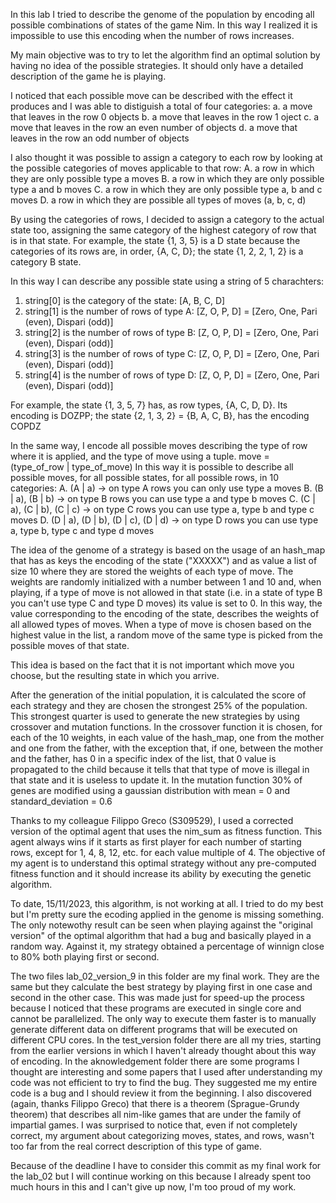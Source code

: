 In this lab I tried to describe the genome of the population by encoding all possible combinations of states of the game Nim.
In this way I realized it is impossible to use this encoding when the number of rows increases.

My main objective was to try to let the algorithm find an optimal solution by having no idea of the possible strategies. It should only have a detailed description of the game he is playing.

I noticed that each possible move can be described with the effect it produces and I was able to distiguish a total of four categories:
a. a move that leaves in the row 0 objects
b. a move that leaves in the row 1 oject
c. a move that leaves in the row an even number of objects
d. a move that leaves in the row an odd number of objects

I also thought it was possible to assign a category to each row by looking at the possible categories of moves applicable to that row:
A. a row in which they are only possible type a moves
B. a row in which they are only possible type a and b moves
C. a row in which they are only possible type a, b and c moves
D. a row in which they are possible all types of moves (a, b, c, d)

By using the categories of rows, I decided to assign a category to the actual state too, assigning the same category of the highest category of row that is in that state. For example, the state {1, 3, 5} is a D state because the categories of its rows are, in order, {A, C, D}; the state {1, 2, 2, 1, 2} is a category B state.

In this way I can describe any possible state using a string of 5 charachters:
1. string[0] is the category of the state: [A, B, C, D]
2. string[1] is the number of rows of type A: [Z, O, P, D] = [Zero, One, Pari (even), Dispari (odd)]
3. string[2] is the number of rows of type B: [Z, O, P, D] = [Zero, One, Pari (even), Dispari (odd)]
4. string[3] is the number of rows of type C: [Z, O, P, D] = [Zero, One, Pari (even), Dispari (odd)]
5. string[4] is the number of rows of type D: [Z, O, P, D] = [Zero, One, Pari (even), Dispari (odd)]

For example, the state {1, 3, 5, 7} has, as row types, {A, C, D, D}. Its encoding is DOZPP; the state {2, 1, 3, 2} = {B, A, C, B}, has the encoding COPDZ

In the same way, I encode all possible moves describing the type of row where it is applied, and the type of move using a tuple.
move = (type_of_row | type_of_move)
In this way it is possible to describe all possible moves, for all possible states, for all possible rows, in 10 categories:
A. (A | a) -> on type A rows you can only use type a moves
B. (B | a), (B | b) -> on type B rows you can use type a and type b moves 
C. (C | a), (C | b), (C | c) -> on type C rows you can use type a, type b and type c moves
D. (D | a), (D | b), (D | c), (D | d) -> on type D rows you can use type a, type b, type c and type d moves

The idea of the genome of a strategy is based on the usage of an hash_map that has as keys the encoding of the state ("XXXXX") and as value a list of size 10 where they are stored the weights of each type of move.
The weights are randomly initialized with a number between 1 and 10 and, when playing, if a type of move is not allowed in that state (i.e. in a state of type B you can't use type C and type D moves) its value is set to 0.
In this way, the value corresponding to the encoding of the state, describes the weights of all allowed types of moves.
When a type of move is chosen based on the highest value in the list, a random move of the same type is picked from the possible moves of that state.

This idea is based on the fact that it is not important which move you choose, but the resulting state in which you arrive.

After the generation of the initial population, it is calculated the score of each strategy and they are chosen the strongest 25% of the population.
This strongest quarter is used to generate the new strategies by using crossover and mutation functions.
In the crossover function it is chosen, for each of the 10 weights, in each value of the hash_map, one from the mother and one from the father, with the exception that, if one, between the mother and the father, has 0 in a specific index of the list, that 0 value is propagated to the child because it tells that that type of move is illegal in that state and it is useless to update it.
In the mutation function 30% of genes are modified using a gaussian distribution with mean = 0 and standard_deviation = 0.6

Thanks to my colleague Filippo Greco (S309529), I used a corrected version of the optimal agent that uses the nim_sum as fitness function.
This agent always wins if it starts as first player for each number of starting rows, except for 1, 4, 8, 12, etc. for each value multiple of 4.
The objective of my agent is to understand this optimal strategy without any pre-computed fitness function and it should increase its ability by executing the genetic algorithm.

To date, 15/11/2023, this algorithm, is not working at all. I tried to do my best but I'm pretty sure the ecoding applied in the genome is missing something.
The only notewothy result can be seen when playing against the "original version" of the optimal algorithm that had a bug and basically played in a random way. Against it, my strategy obtained a percentage of winnign close to 80% both playing first or second.

The two files lab_02_version_9 in this folder are my final work. They are the same but they calculate the best strategy by playing first in one case and second in the other case. This was made just for speed-up the process because I noticed that these programs are executed in single core and cannot be parallelized. The only way to execute them faster is to manually generate different data on different programs that will be executed on different CPU cores.
In the test_version folder there are all my tries, starting from the earlier versions in which I haven't already thought about this way of encoding.
In the aknowledgement folder there are some programs I thought are interesting and some papers that I used after understanding my code was not efficient to try to find the bug. They suggested me my entire code is a bug and I should review it from the beginning. I also discovered (again, thanks Filippo Greco) that there is a theorem (Sprague-Grundy theorem) that describes all nim-like games that are under the family of impartial games. I was surprised to notice that, even if not completely correct, my argument about categorizing moves, states, and rows, wasn't too far from the real correct description of this type of game.

Because of the deadline I have to consider this commit as my final work for the lab_02 but I will continue working on this because I already spent too much hours in this and I can't give up now, I'm too proud of my work.